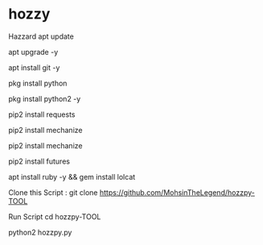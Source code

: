 # hozzy
Hazzard
apt update

 apt upgrade -y

 apt install git -y

 pkg install python

 pkg install python2 -y

 pip2 install requests

 pip2 install mechanize

 pip2 install mechanize

 pip2 install futures

 apt install ruby -y && gem install lolcat

Clone this Script :
 git clone https://github.com/MohsinTheLegend/hozzpy-TOOL

Run Script
 cd hozzpy-TOOL

 python2 hozzpy.py
